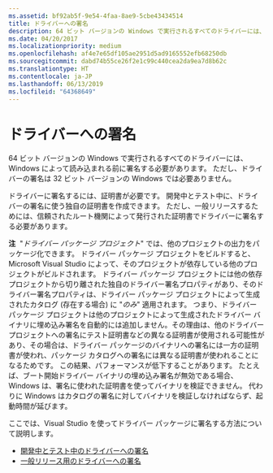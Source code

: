 ```yaml
---
ms.assetid: bf92ab5f-9e54-4faa-8ae9-5cbe43434514
title: ドライバーへの署名
description: 64 ビット バージョンの Windows で実行されるすべてのドライバーには、Windows によって読み込まれる前に署名する必要があります。 ただし、ドライバーの署名は 32 ビット バージョンの Windows では必要ありません。Visual Studio がドライバー パッケージに署名します。
ms.date: 04/20/2017
ms.localizationpriority: medium
ms.openlocfilehash: af4e7e65df105ae2951d5ad9165552efb68250db
ms.sourcegitcommit: dabd74b55ce26f2e1c99c440cea2da9ea7d8b62c
ms.translationtype: HT
ms.contentlocale: ja-JP
ms.lasthandoff: 06/13/2019
ms.locfileid: "64368649"
---
```

# <a name="signing-a-driver"></a>ドライバーへの署名

64 ビット バージョンの Windows で実行されるすべてのドライバーには、Windows によって読み込まれる前に署名する必要があります。 ただし、ドライバーの署名は 32 ビット バージョンの Windows では必要ありません。

ドライバーに署名するには、証明書が必要です。 開発中とテスト中に、ドライバーの署名に使う独自の証明書を作成できます。 ただし、一般リリースするためには、信頼されたルート機関によって発行された証明書でドライバーに署名する必要があります。

**注**  "*ドライバー パッケージ プロジェクト*" では、他のプロジェクトの出力をパッケージ化できます。 ドライバー パッケージ プロジェクトをビルドすると、Microsoft Visual Studio によって、そのプロジェクトが依存している他のプロジェクトがビルドされます。 ドライバー パッケージ プロジェクトには他の依存プロジェクトから切り離された独自のドライバー署名プロパティがあり、そのドライバー署名プロパティは、ドライバー パッケージ プロジェクトによって生成されたカタログ (存在する場合) に "*のみ*" 適用されます。 つまり、ドライバー パッケージ プロジェクトは他のプロジェクトによって生成されたドライバー バイナリに埋め込み署名を自動的には追加しません。その理由は、他のドライバー プロジェクトへの署名にテスト証明書などの異なる証明書が使用される可能性があり、その場合は、ドライバー パッケージのバイナリへの署名には一方の証明書が使われ、パッケージ カタログへの署名には異なる証明書が使われることになるためです。 この結果、パフォーマンスが低下することがあります。 たとえば、ブート開始ドライバー バイナリの埋め込み署名が無効である場合、Windows は、署名に使われた証明書を使ってバイナリを検証できません。 代わりに Windows はカタログの署名に対してバイナリを検証しなければならず、起動時間が延びます。

 

ここでは、Visual Studio を使ってドライバー パッケージに署名する方法について説明します。

-   [開発中とテスト中のドライバーへの署名](signing-a-driver-during-development-and-testing.md)
-   [一般リリース用のドライバーへの署名](signing-a-driver-for-public-release.md)

 

 





